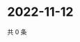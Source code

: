 # 2022-11-12

共 0 条

<!-- BEGIN WEIBO -->
<!-- 最后更新时间 Sat Nov 12 2022 03:14:09 GMT+0800 (China Standard Time) -->

<!-- END WEIBO -->
